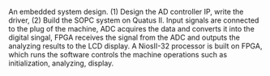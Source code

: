 
An embedded system design. (1) Design the AD controller IP, write the driver, (2) Build the SOPC system on Quatus II.
Input signals are connected to the plug of the machine, ADC acquires the data and converts it into the digital singal, FPGA receives the signal from the ADC and outputs the analyzing results to the LCD display. A NiosII-32 processor is built on FPGA, which runs the software controls the machine operations such as initialization, analyzing, display.
